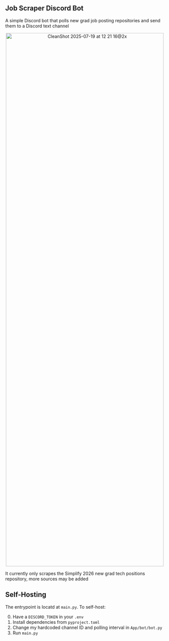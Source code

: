 ## Job Scraper Discord Bot

A simple Discord bot that polls new grad job posting repositories and send them to a Discord text channel

<p align="center">
<img width="500" height="1688" alt="CleanShot 2025-07-19 at 12 21 16@2x" src="https://github.com/user-attachments/assets/c1357e50-7fcd-4334-9859-6b785422ccfe" />
</p>

It currently only scrapes the Simplify 2026 new grad tech positions repository, more sources may be added 

## Self-Hosting
The entrypoint is locatd at `main.py`. To self-host:

0. Have a `DISCORD_TOKEN` in your `.env`
1. Install dependencies from `pyproject.toml` 
2. Change my hardcoded channel ID and polling interval in `App/bot/bot.py`
3. Run `main.py`
